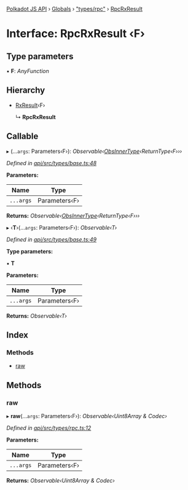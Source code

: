 [Polkadot JS API](../README.md) › [Globals](../globals.md) › ["types/rpc"](../modules/_types_rpc_.md) › [RpcRxResult](_types_rpc_.rpcrxresult.md)

# Interface: RpcRxResult ‹**F**›

## Type parameters

▪ **F**: *AnyFunction*

## Hierarchy

* [RxResult](_types_base_.rxresult.md)‹F›

  ↳ **RpcRxResult**

## Callable

▸ (...`args`: Parameters‹F›): *Observable‹[ObsInnerType](../modules/_types_base_.md#obsinnertype)‹ReturnType‹F›››*

*Defined in [api/src/types/base.ts:48](https://github.com/polkadot-js/api/blob/8bea5e5a3b/packages/api/src/types/base.ts#L48)*

**Parameters:**

Name | Type |
------ | ------ |
`...args` | Parameters‹F› |

**Returns:** *Observable‹[ObsInnerType](../modules/_types_base_.md#obsinnertype)‹ReturnType‹F›››*

▸ ‹**T**›(...`args`: Parameters‹F›): *Observable‹T›*

*Defined in [api/src/types/base.ts:49](https://github.com/polkadot-js/api/blob/8bea5e5a3b/packages/api/src/types/base.ts#L49)*

**Type parameters:**

▪ **T**

**Parameters:**

Name | Type |
------ | ------ |
`...args` | Parameters‹F› |

**Returns:** *Observable‹T›*

## Index

### Methods

* [raw](_types_rpc_.rpcrxresult.md#raw)

## Methods

###  raw

▸ **raw**(...`args`: Parameters‹F›): *Observable‹Uint8Array & Codec›*

*Defined in [api/src/types/rpc.ts:12](https://github.com/polkadot-js/api/blob/8bea5e5a3b/packages/api/src/types/rpc.ts#L12)*

**Parameters:**

Name | Type |
------ | ------ |
`...args` | Parameters‹F› |

**Returns:** *Observable‹Uint8Array & Codec›*
